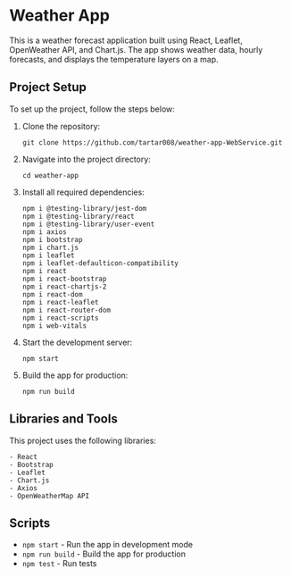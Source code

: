 # Weather App

This is a weather forecast application built using React, Leaflet, OpenWeather API, and Chart.js. The app shows weather data, hourly forecasts, and displays the temperature layers on a map.

## Project Setup

To set up the project, follow the steps below:

1. Clone the repository:

   ```
   git clone https://github.com/tartar008/weather-app-WebService.git
   ```

2. Navigate into the project directory:

   ```
   cd weather-app
   ```

3. Install all required dependencies:

   ```
   npm i @testing-library/jest-dom
   npm i @testing-library/react
   npm i @testing-library/user-event
   npm i axios
   npm i bootstrap
   npm i chart.js
   npm i leaflet
   npm i leaflet-defaulticon-compatibility
   npm i react
   npm i react-bootstrap
   npm i react-chartjs-2
   npm i react-dom
   npm i react-leaflet
   npm i react-router-dom
   npm i react-scripts
   npm i web-vitals
   ```

4. Start the development server:

   ```
   npm start
   ```

5. Build the app for production:

   ```
   npm run build
   ```

## Libraries and Tools

This project uses the following libraries:

```
- React
- Bootstrap
- Leaflet
- Chart.js
- Axios
- OpenWeatherMap API
```

## Scripts

- `npm start` - Run the app in development mode
- `npm run build` - Build the app for production
- `npm test` - Run tests

